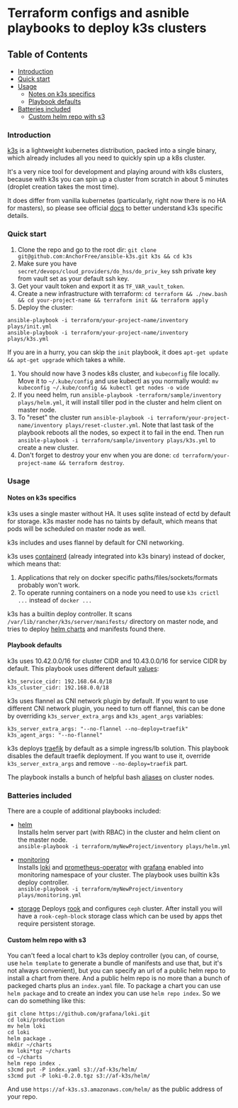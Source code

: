 Terraform configs and asnible playbooks to deploy k3s clusters
==============================================================

Table of Contents
-----------------
* [Introduction](#introduction)
* [Quick start](#quick-start)
* [Usage](#usage)
    * [Notes on k3s specifics](#notes-on-k3s-specifics)
    * [Playbook defaults](#playbook-defaults)
* [Batteries included](#batteries-included)
    * [Custom helm repo with s3](#custom-helm-repo-with-s3)

### Introduction

[k3s](https://k3s.io/) is a lightweight kubernetes distribution, packed into a single
binary, which already includes all you need to quickly spin up a k8s cluster.

It's a very nice tool for development and playing around with k8s clusters, because with k3s
you can spin up a cluster from scratch in about 5 minutes (droplet creation takes the most time).

It does differ from vanilla kubernetes (particularly, right now there is no HA for masters),
so please see official [docs](https://github.com/rancher/k3s/blob/master/README.md) to better
understand k3s specific details.

### Quick start

1. Clone the repo and go to the root dir: `git clone git@github.com:AnchorFree/ansible-k3s.git k3s && cd k3s`
1. Make sure you have `secret/devops/cloud_providers/do_hss/do_priv_key` ssh private key from vault set as your default ssh key.
1. Get your vault token and export it as `TF_VAR_vault_token`.
1. Create a new infrastructure with terraform: `cd terraform && ./new.bash && cd your-project-name && terraform init && terraform apply`
1. Deploy the cluster: 
```
ansible-playbook -i terraform/your-project-name/inventory plays/init.yml
ansible-playbook -i terraform/your-project-name/inventory plays/k3s.yml
```
If you are in a hurry, you can skip the `init` playbook, it does `apt-get update && apt-get upgrade` which takes a while.
1. You should now have 3 nodes k8s cluster, and `kubeconfig` file locally. Move it to `~/.kube/config` and
use kubectl as you normally would: `mv kubeconfig ~/.kube/config && kubectl get nodes -o wide` 
1. If you need helm, run `ansible-playbook -terraform/sample/inventory plays/helm.yml`, it will install tiller pod in the cluster
and helm client on master node.
1. To "reset" the cluster run `ansible-playbook -i terraform/your-project-name/inventory plays/reset-cluster.yml`. Note that last task of the playbook reboots
all the nodes, so expect it to fail in the end. Then run `ansible-playbook -i terraform/sample/inventory plays/k3s.yml` to 
create a new cluster.
1. Don't forget to destroy your env when you are done: `cd terraform/your-project-name && terraform destroy`.

### Usage

#### Notes on k3s specifics

k3s uses a single master without HA. It uses sqlite instead of ectd by default for storage.
k3s master node has no taints by default, which means that pods will be scheduled on master node as well.

k3s includes and uses flannel by default for CNI networking. 

k3s uses [containerd](https://containerd.io/) (already integrated into k3s binary) instead of docker, which means that:
1. Applications that rely on docker specific paths/files/sockets/formats probably won't work.
1. To operate running containers on a node you need to use `k3s crictl ...` instead of `docker ...`

k3s has a builtin deploy controller. It scans `/var/lib/rancher/k3s/server/manifests/` directory on master node,
and tries to deploy [helm charts](roles/k3s/deploy/files/prometheus-operator.yaml) and manifests found
there. 

#### Playbook defaults

k3s uses 10.42.0.0/16 for cluster CIDR and 10.43.0.0/16 for service CIDR by default.
This playbook uses different default [values](roles/k3s/master/defaults/main.yml):
```
k3s_service_cidr: 192.168.64.0/18
k3s_cluster_cidr: 192.168.0.0/18
```

k3s uses flannel as CNI network plugin by default. If you want to use different CNI network plugin,
you need to turn off flannel, this can be done by overriding `k3s_server_extra_args` and `k3s_agent_args` variables:
```
k3s_server_extra_args: "--no-flannel --no-deploy=traefik"
k3s_agent_args: "--no-flannel"
```

k3s deploys [traefik](https://github.com/containous/traefik) by default as a simple ingress/lb solution.
This playbook disables the default traefik deployment. If you want to use it, override `k3s_server_extra_args` and remove
`--no-deploy=traefik` part.

The playbook installs a bunch of helpful bash [aliases](roles/aliases/files/kubeadm.sh) on cluster nodes.

### Batteries included

There are a couple of additional playbooks included:

* [helm](plays/helm.yml)  
Installs helm server part (with RBAC) in the cluster and helm client on the master node.  
`ansible-playbook -i terraform/myNewProject/inventory plays/helm.yml`

* [monitoring](plays/monitoring.yml)  
Installs [loki](https://github.com/grafana/loki) and [prometheus-operator](https://github.com/helm/charts/tree/master/stable/prometheus-operator)
with [grafana](https://github.com/helm/charts/tree/master/stable/grafana) enabled into monitoring namespace of your cluster. The playbook uses builtin k3s deploy controller.  
`ansible-playbook -i terraform/myNewProject/inventory plays/monitoring.yml`

* [storage](plays/storage.yml) Deploys [rook](https://rook.io) and configures `ceph` cluster. After install you will have a `rook-ceph-block` storage class which
can be used by apps thet require persistent storage.

#### Custom helm repo with s3 

You can't feed a local chart to k3s deploy controller (you can, of course, use `helm template` to generate a bundle of manifests and use that, but it's not always convenient), but you can specify an url of a public helm repo to install a chart from there. And a public helm repo is no more than a bunch of packeged charts plus an `index.yaml` file. To package a chart you can use `helm package` and to create an index you can use `helm repo index`. So we can do something like this:

```
git clone https://github.com/grafana/loki.git
cd loki/production
mv helm loki
cd loki
helm package .
mkdir ~/charts
mv loki*tgz ~/charts
cd ~/charts
helm repo index .
s3cmd put -P index.yaml s3://af-k3s/helm/
s3cmd put -P loki-0.2.0.tgz s3://af-k3s/helm/
```

And use `https://af-k3s.s3.amazonaws.com/helm/` as the public address of your repo. 
